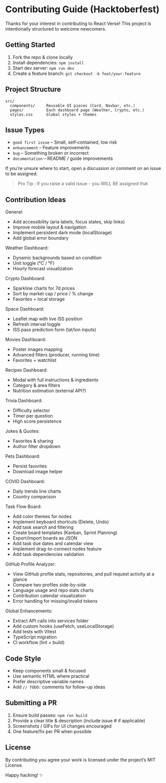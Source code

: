 # Contributing Guide (Hacktoberfest)

Thanks for your interest in contributing to React Verse! This project is intentionally structured to welcome newcomers.

## Getting Started
1. Fork the repo & clone locally
2. Install dependencies: `npm install`
3. Start dev server: `npm run dev`
4. Create a feature branch: `git checkout -b feat/your-feature`

## Project Structure
```
src/
  components/     Reusable UI pieces (Card, Navbar, etc.)
  pages/          Each dashboard page (Weather, Crypto, etc.)
  styles.css      Global styles + themes
```

## Issue Types
- `good first issue` – Small, self‑contained, low risk
- `enhancement` – Feature improvements
- `bug` – Something broken or incorrect
- `documentation` – README / guide improvements

If you’re unsure where to start, open a discussion or comment on an issue to be assigned.

> Pro Tip : If you raise a valid issue - you WILL BE assigned that

## Contribution Ideas
General:
- Add accessibility (aria labels, focus states, skip links)
- Improve mobile layout & navigation
- Implement persistent dark mode (localStorage)
- Add global error boundary

Weather Dashboard:
- Dynamic backgrounds based on condition
- Unit toggle (°C / °F)
- Hourly forecast visualization

Crypto Dashboard:
- Sparkline charts for 7d prices
- Sort by market cap / price / % change
- Favorites + local storage

Space Dashboard:
- Leaflet map with live ISS position
- Refresh interval toggle
- ISS pass prediction form (lat/lon inputs)

Movies Dashboard:
- Poster images mapping
- Advanced filters (producer, running time)
- Favorites + watchlist

Recipes Dashboard:
- Modal with full instructions & ingredients
- Category & area filters
- Nutrition estimation (external API?)

Trivia Dashboard:
- Difficulty selector
- Timer per question
- High score persistence

Jokes & Quotes:
- Favorites & sharing
- Author filter dropdown

Pets Dashboard:
- Persist favorites
- Download image helper

COVID Dashboard:

- Daily trends line charts
- Country comparison

Task Flow Board:

- Add color themes for nodes
- Implement keyboard shortcuts (Delete, Undo)
- Add task search and filtering
- Create board templates (Kanban, Sprint Planning)
- Export/import boards as JSON
- Add task due dates and calendar view
- Implement drag-to-connect nodes feature
- Add task dependencies validation

GitHub Profile Analyzer:
- View GitHub profile stats, repositories, and pull request activity at a glance
- Compare two profiles side-by-side
- Language usage and repo stats charts
- Contribution calendar visualization
- Error handling for missing/invalid tokens

Global Enhancements:

- Extract API calls into services folder
- Add custom hooks (useFetch, useLocalStorage)
- Add tests with Vitest
- TypeScript migration
- CI workflow (lint + build)

## Code Style

- Keep components small & focused
- Use semantic HTML where practical
- Prefer descriptive variable names
- Add `// TODO:` comments for follow-up ideas

## Submitting a PR

1. Ensure build passes: `npm run build`
2. Provide a clear title & description (include issue # if applicable)
3. Screenshots / GIFs for UI changes encouraged
4. One feature/fix per PR when possible

## License

By contributing you agree your work is licensed under the project’s MIT License.

Happy hacking! ✨
